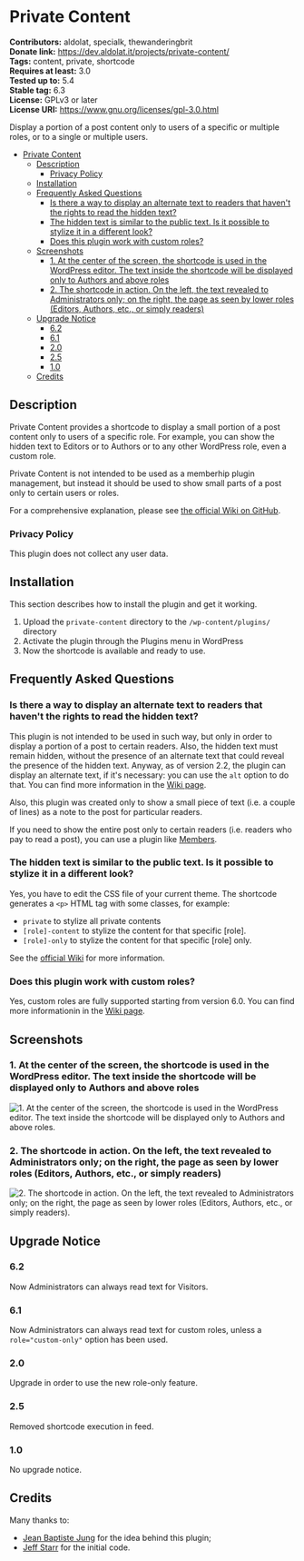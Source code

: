 # Private Content

**Contributors:** aldolat, specialk, thewanderingbrit  
**Donate link:** <https://dev.aldolat.it/projects/private-content/>  
**Tags:** content, private, shortcode  
**Requires at least:** 3.0  
**Tested up to:** 5.4  
**Stable tag:** 6.3  
**License:** GPLv3 or later  
**License URI:** <https://www.gnu.org/licenses/gpl-3.0.html>  

Display a portion of a post content only to users of a specific or multiple roles, or to a single or multiple users.

* [Private Content](#private-content)
  * [Description](#description)
    * [Privacy Policy](#privacy-policy)
  * [Installation](#installation)
  * [Frequently Asked Questions](#frequently-asked-questions)
    * [Is there a way to display an alternate text to readers that haven't the rights to read the hidden text?](#is-there-a-way-to-display-an-alternate-text-to-readers-that-havent-the-rights-to-read-the-hidden-text)
    * [The hidden text is similar to the public text. Is it possible to stylize it in a different look?](#the-hidden-text-is-similar-to-the-public-text-is-it-possible-to-stylize-it-in-a-different-look)
    * [Does this plugin work with custom roles?](#does-this-plugin-work-with-custom-roles)
  * [Screenshots](#screenshots)
    * [1. At the center of the screen, the shortcode is used in the WordPress editor. The text inside the shortcode will be displayed only to Authors and above roles](#1-at-the-center-of-the-screen-the-shortcode-is-used-in-the-wordpress-editor-the-text-inside-the-shortcode-will-be-displayed-only-to-authors-and-above-roles)
    * [2. The shortcode in action. On the left, the text revealed to Administrators only; on the right, the page as seen by lower roles (Editors, Authors, etc., or simply readers)](#2-the-shortcode-in-action-on-the-left-the-text-revealed-to-administrators-only-on-the-right-the-page-as-seen-by-lower-roles-editors-authors-etc-or-simply-readers)
  * [Upgrade Notice](#upgrade-notice)
    * [6.2](#62)
    * [6.1](#61)
    * [2.0](#20)
    * [2.5](#25)
    * [1.0](#10)
  * [Credits](#credits)

## Description

Private Content provides a shortcode to display a small portion of a post content only to users of a specific role. For example, you can show the hidden text to Editors or to Authors or to any other WordPress role, even a custom role.

Private Content is not intended to be used as a memberhip plugin management, but instead it should be used to show small parts of a post only to certain users or roles.

For a comprehensive explanation, please see [the official Wiki on GitHub](https://github.com/aldolat/private-content/wiki).

### Privacy Policy

This plugin does not collect any user data.

## Installation

This section describes how to install the plugin and get it working.

1. Upload the `private-content` directory to the `/wp-content/plugins/` directory
2. Activate the plugin through the Plugins menu in WordPress
3. Now the shortcode is available and ready to use.

## Frequently Asked Questions

### Is there a way to display an alternate text to readers that haven't the rights to read the hidden text?

This plugin is not intended to be used in such way, but only in order to display a portion of a post to certain readers. Also, the hidden text must remain hidden, without the presence of an alternate text that could reveal the presence of the hidden text. Anyway, as of version 2.2, the plugin can display an alternate text, if it's necessary: you can use the `alt` option to do that. You can find more information in the [Wiki page](https://github.com/aldolat/private-content/wiki#alt-alternate-text-for-excluded-users).

Also, this plugin was created only to show a small piece of text (i.e. a couple of lines) as a note to the post for particular readers.

If you need to show the entire post only to certain readers (i.e. readers who pay to read a post), you can use a plugin like [Members](https://wordpress.org/plugins/members/).

### The hidden text is similar to the public text. Is it possible to stylize it in a different look?

Yes, you have to edit the CSS file of your current theme.
The shortcode generates a `<p>` HTML tag with some classes, for example:

* `private` to stylize all private contents
* `[role]-content` to stylize the content for that specific [role].
* `[role]-only` to stylize the content for that specific [role] only.

See the [official Wiki](https://github.com/aldolat/private-content/wiki#giving-a-style-to-the-text-generated-by-private-content) for more information.

### Does this plugin work with custom roles?

Yes, custom roles are fully supported starting from version 6.0. You can find more informationin in the [Wiki page](https://github.com/aldolat/private-content/wiki#custom_role-display-a-text-portion-to-a-custom-role-or-multiple-roles).

## Screenshots

### 1. At the center of the screen, the shortcode is used in the WordPress editor. The text inside the shortcode will be displayed only to Authors and above roles

![1. At the center of the screen, the shortcode is used in the WordPress editor. The text inside the shortcode will be displayed only to Authors and above roles.](http://ps.w.org/private-content/assets/screenshot-1.png)

### 2. The shortcode in action. On the left, the text revealed to Administrators only; on the right, the page as seen by lower roles (Editors, Authors, etc., or simply readers)

![2. The shortcode in action. On the left, the text revealed to Administrators only; on the right, the page as seen by lower roles (Editors, Authors, etc., or simply readers).](http://ps.w.org/private-content/assets/screenshot-2.png)

## Upgrade Notice

### 6.2

Now Administrators can always read text for Visitors.

### 6.1

Now Administrators can always read text for custom roles, unless a `role="custom-only"` option has been used.

### 2.0

Upgrade in order to use the new role-only feature.

### 2.5

Removed shortcode execution in feed.

### 1.0

No upgrade notice.

## Credits

Many thanks to:

* [Jean Baptiste Jung](http://www.wprecipes.com/add-private-notes-to-your-wordpress-blog-posts) for the idea behind this plugin;
* [Jeff Starr](http://digwp.com/2010/05/private-content-posts-shortcode) for the initial code.
